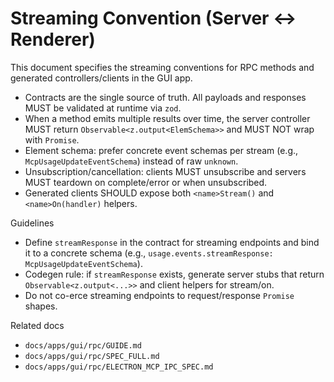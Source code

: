 # Streaming Convention (Server ↔ Renderer)

This document specifies the streaming conventions for RPC methods and generated controllers/clients in the GUI app.

- Contracts are the single source of truth. All payloads and responses MUST be validated at runtime via `zod`.
- When a method emits multiple results over time, the server controller MUST return `Observable<z.output<ElemSchema>>` and MUST NOT wrap with `Promise`.
- Element schema: prefer concrete event schemas per stream (e.g., `McpUsageUpdateEventSchema`) instead of raw `unknown`.
- Unsubscription/cancellation: clients MUST unsubscribe and servers MUST teardown on complete/error or when unsubscribed.
- Generated clients SHOULD expose both `<name>Stream()` and `<name>On(handler)` helpers.

Guidelines

- Define `streamResponse` in the contract for streaming endpoints and bind it to a concrete schema (e.g., `usage.events.streamResponse: McpUsageUpdateEventSchema`).
- Codegen rule: if `streamResponse` exists, generate server stubs that return `Observable<z.output<...>>` and client helpers for stream/on.
- Do not co-erce streaming endpoints to request/response `Promise` shapes.

Related docs

- `docs/apps/gui/rpc/GUIDE.md`
- `docs/apps/gui/rpc/SPEC_FULL.md`
- `docs/apps/gui/rpc/ELECTRON_MCP_IPC_SPEC.md`
